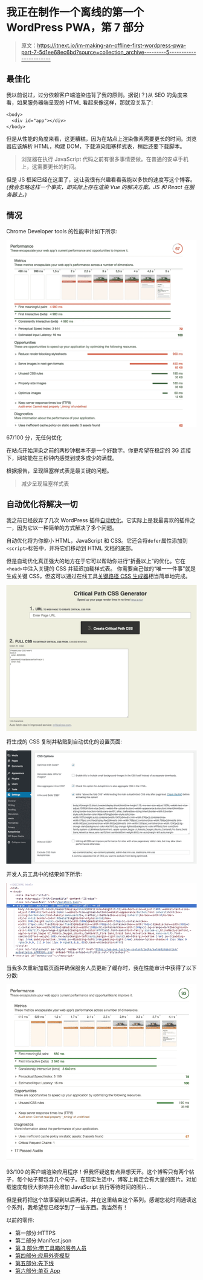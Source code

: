 # 我正在制作一个离线的第一个 WordPress PWA，第 7 部分

> 原文：<https://itnext.io/im-making-an-offline-first-wordpress-pwa-part-7-5d1ee68ec6bd?source=collection_archive---------5----------------------->

## 最佳化

我以前说过，过分依赖客户端渲染违背了我的原则。据说(？)从 SEO 的角度来看，如果服务器端呈现的 HTML 看起来像这样，那就没关系了:

```
<body>
  <div id="app"></div>
</body>
```

但是从性能的角度来看，这更糟糕，因为在站点上渲染像素需要更长的时间。浏览器应该解析 HTML，构建 DOM，下载渲染阻塞样式表，稍后还要下载脚本。

> 浏览器在执行 JavaScript 代码之前有很多事情要做。在普通的安卓手机上，这需要更长的时间。

但是 JS 框架已经在这里了，这让我很有兴趣看看我能以多快的速度写这个博客。*(我会忽略这样一个事实，即实际上存在渲染 Vue 的解决方案。JS 和 React 在服务器上。)*

## 情况

Chrome Developer tools 的性能审计如下所示:

![](img/e69b204963d6515471e2700bcb7a30a8.png)

67/100 分，无任何优化

在站点开始渲染之前的两秒钟根本不是一个好数字。你更希望在稳定的 3G 连接下，网站能在三秒钟内感觉到或多或少的满载。

根据报告，呈现阻塞样式表是最关键的问题。

> 减少呈现阻塞样式表

## 自动优化将解决一切

我之前已经放弃了几次 WordPress 插件[自动优化](https://wordpress.org/plugins/autoptimize/)。它实际上是我最喜欢的插件之一，因为它以一种简单的方式解决了多个问题。

自动优化将为你缩小 HTML，JavaScript 和 CSS。它还会将`defer`属性添加到`<script>`标签中，并将它们移动到 HTML 文档的底部。

但是自动优化真正强大的地方在于它可以帮助你进行“折叠以上”的优化。它在`<head>`中注入关键的 CSS 并延迟加载样式表。
你需要自己做的“唯一一件事”就是生成关键 CSS，但这可以通过在线工具[关键路径 CSS 生成器](https://jonassebastianohlsson.com/criticalpathcssgenerator/)相当简单地完成。

![](img/c81b2d3322eea563f00385db29192eb6.png)

将生成的 CSS 复制并粘贴到自动优化的设置页面:

![](img/3f1b1270ffdd3d0ddbc9822608419e5c.png)

开发人员工具中的结果如下所示:

![](img/b199a7aac1929fb7e123edb5877f6f1e.png)

当我多次重新加载页面并确保服务人员更新了缓存时，我在性能审计中获得了以下分数:

![](img/c684617010f69d194f866a64e7e3863a.png)

93/100 的客户端渲染应用程序！但我怀疑这有点异想天开。这个博客只有两个帖子，每个帖子都包含几个句子。在现实生活中，博客上肯定会有大量的图片。对加载速度有很大影响并会增加 JavaScript 执行等待时间的图片…

但是我将把这个故事留到以后再讲，并在这里结束这个系列。感谢您花时间通读这个系列，我希望您已经学到了一些东西。我当然有！

以前的零件:

*   第一部分:HTTPS
*   第二部分:Manifest.json
*   [第 3 部分:带工具箱的服务人员](https://medium.com/@stefanledin/im-making-an-offline-first-wordpress-pwa-part-3-1ddf61891121)
*   [第四部分:应用外壳模型](https://medium.com/@stefanledin/im-making-an-offline-first-wordpress-pwa-part-4-be2d06e6ff28)
*   [第五部分:先下线](https://medium.com/@stefanledin/im-making-an-offline-first-wordpress-pwa-part-5-e3293faefb88)
*   [第六部分:单页 App](/im-making-an-offline-first-wordpress-pwa-part-6-1f4beea6e641)